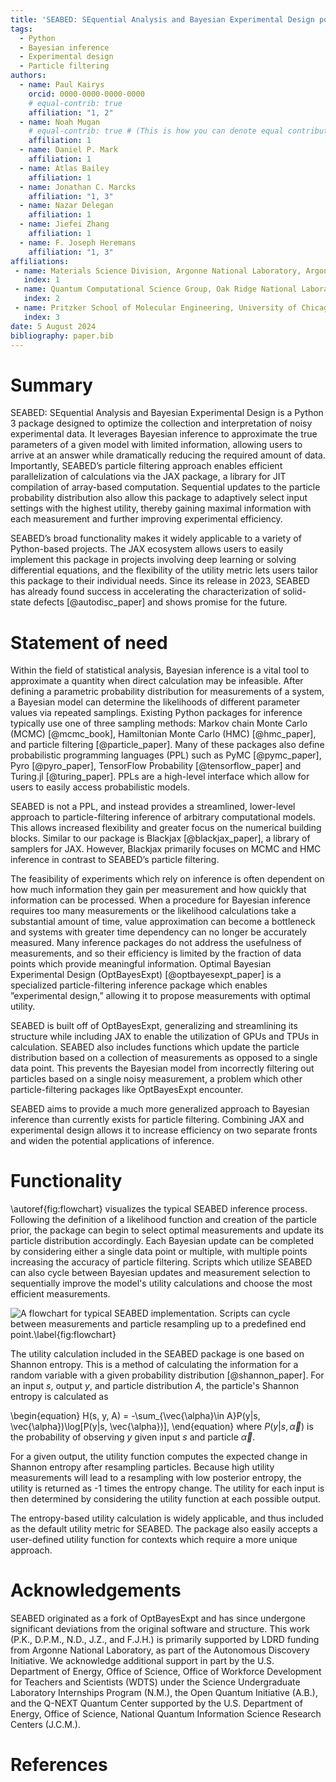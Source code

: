 ```yaml
---
title: 'SEABED: SEquential Analysis and Bayesian Experimental Design powered by JAX'
tags:
  - Python
  - Bayesian inference
  - Experimental design
  - Particle filtering
authors:
  - name: Paul Kairys
    orcid: 0000-0000-0000-0000
	# equal-contrib: true
    affiliation: "1, 2"
  - name: Noah Mugan
    # equal-contrib: true # (This is how you can denote equal contributions between multiple authors)
    affiliation: 1
  - name: Daniel P. Mark
    affiliation: 1
  - name: Atlas Bailey
    affiliation: 1 
  - name: Jonathan C. Marcks
    affiliation: "1, 3" 
  - name: Nazar Delegan
    affiliation: 1 
  - name: Jiefei Zhang
    affiliation: 1 
  - name: F. Joseph Heremans
    affiliation: "1, 3" 
affiliations:
 - name: Materials Science Division, Argonne National Laboratory, Argonne, IL 60439 USA
   index: 1
 - name: Quantum Computational Science Group, Oak Ridge National Laboratory, Oak Ridge, TN 37830 USA
   index: 2
 - name: Pritzker School of Molecular Engineering, University of Chicago, Chicago, IL 60637 USA
   index: 3
date: 5 August 2024
bibliography: paper.bib
---
```


# Summary

SEABED: SEquential Analysis and Bayesian Experimental Design is a Python 3 package designed to optimize the collection and interpretation of noisy experimental data. It leverages Bayesian inference to approximate the true parameters of a given model with limited information, allowing users to arrive at an answer while dramatically reducing the required amount of data. Importantly, SEABED’s particle filtering approach enables efficient parallelization of calculations via the JAX package, a library for JIT compilation of array-based computation. Sequential updates to the particle probability distribution also allow this package to adaptively select input settings with the highest utility, thereby gaining maximal information with each measurement and further improving experimental efficiency. 

SEABED’s broad functionality makes it widely applicable to a variety of Python-based projects. The JAX ecosystem allows users to easily implement this package in projects involving deep learning or solving differential equations, and the flexibility of the utility metric lets users tailor this package to their individual needs. Since its release in 2023, SEABED has already found success in accelerating the characterization of solid-state defects [@autodisc_paper] and shows promise for the future.

# Statement of need

Within the field of statistical analysis, Bayesian inference is a vital tool to approximate a quantity when direct calculation may be infeasible. After defining a parametric probability distribution for measurements of a system, a Bayesian model can determine the likelihoods of different parameter values via repeated samplings. Existing Python packages for inference typically use one of three sampling methods: Markov chain Monte Carlo (MCMC) [@mcmc_book], Hamiltonian Monte Carlo (HMC) [@hmc_paper], and particle filtering [@particle_paper]. Many of these packages also define probabilistic programming languages (PPL) such as PyMC [@pymc_paper], Pyro [@pyro_paper], TensorFlow Probability [@tensorflow_paper] and Turing.jl [@turing_paper]. PPLs are a high-level interface which allow for users to easily access probabilistic models. 

SEABED is not a PPL, and instead provides a streamlined, lower-level approach to particle-filtering inference of arbitrary computational models. This allows increased flexibility and greater focus on the numerical building blocks. Similar to our package is Blackjax [@blackjax_paper], a library of samplers for JAX. However, Blackjax primarily focuses on MCMC and HMC inference in contrast to SEABED’s particle filtering. 

The feasibility of experiments which rely on inference is often dependent on how much information they gain per measurement and how quickly that information can be processed. When a procedure for Bayesian inference requires too many measurements or the likelihood calculations take a substantial amount of time, value approximation can become a bottleneck and systems with greater time dependency can no longer be accurately measured. Many inference packages do not address the usefulness of measurements, and so their efficiency is limited by the fraction of data points which provide meaningful information. Optimal Bayesian Experimental Design (OptBayesExpt) [@optbayesexpt_paper] is a specialized particle-filtering inference package which enables ”experimental design,” allowing it to propose measurements with optimal utility. 

SEABED is built off of OptBayesExpt, generalizing and streamlining its structure while including JAX to enable the utilization of GPUs and TPUs in calculation. SEABED also includes functions which update the particle distribution based on a collection of measurements as opposed to a single data point. This prevents the Bayesian model from incorrectly filtering out particles based on a single noisy measurement, a problem which other particle-filtering packages like OptBayesExpt encounter. 

SEABED aims to provide a much more generalized approach to Bayesian inference than currently exists for particle filtering. Combining JAX and experimental design allows it to increase efficiency on two separate fronts and widen the potential applications of inference.

# Functionality

\autoref{fig:flowchart} visualizes the typical SEABED inference process. Following the definition of a likelihood function and creation of the particle prior, the package can begin to select optimal measurements and update its particle distribution accordingly. Each Bayesian update can be completed by considering either a single data point or multiple, with multiple points increasing the accuracy of particle filtering. Scripts which utilize SEABED can also cycle between Bayesian updates and measurement selection to sequentially improve the model's utility calculations and choose the most efficient measurements.


![A flowchart for typical SEABED implementation. Scripts can cycle between measurements and particle resampling up to a predefined end point.\label{fig:flowchart}](flowchart.png)

The utility calculation included in the SEABED package is one based on Shannon entropy. This is a method of calculating the information for a random variable with a given probability distribution [@shannon_paper]. For an input $s$, output $y$, and particle distribution $A$, the particle's Shannon entropy is calculated as

\begin{equation}
    H(s, y, A) = -\sum_{\vec{\alpha}\in A}P(y|s, \vec{\alpha})\log[P(y|s, \vec{\alpha})],
\end{equation}
where $P(y|s, \vec{\alpha})$ is the probability of observing $y$ given input $s$ and particle $\vec{\alpha}$. 

For a given output, the utility function computes the expected change in Shannon entropy after resampling particles. Because high utility measurements will lead to a resampling with low posterior entropy, the utility is returned as -1 times the entropy change. The utility for each input is then determined by considering the utility function at each possible output. 

The entropy-based utility calculation is widely applicable, and thus included as the default utility metric for SEABED. The package also easily accepts a user-defined utility function for contexts which require a more unique approach. 

# Acknowledgements
SEABED originated as a fork of OptBayesExpt and has since undergone significant deviations from the original software and structure. This work (P.K., D.P.M., N.D., J.Z., and F.J.H.) is primarily supported by LDRD funding from Argonne National Laboratory, as part of the Autonomous Discovery Initiative. We acknowledge additional support in part by the U.S. Department of Energy, Office of Science, Office of Workforce Development for Teachers and Scientists (WDTS) under the Science Undergraduate Laboratory Internships Program (N.M.), the Open Quantum Initiative (A.B.), and the Q-NEXT Quantum Center supported by the U.S. Department of Energy, Office of Science, National Quantum Information Science Research Centers (J.C.M.).

# References